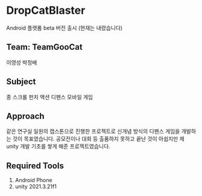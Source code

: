 # DropCatBlaster

Android 플랫폼 beta 버전 출시 (현재는 내렸습니다)

## Team: TeamGooCat

이영성
박정배

## Subject

종 스크롤 펀치 액션 디펜스 모바일 게임

## Approach

같은 연구실 일원의 캡스톤으로 진행한 프로젝트로 신개념 방식의 디펜스 게임을 개발하는 것이 목표였습니다. 
공모전이나 대회 등 출품하지 못하고 끝난 것이 아쉽지만 제 unity 개발 기초를 쌓게 해준 프로젝트였습니다.

## Required Tools
1. Android Phone
2. unity 2021.3.21f1 
